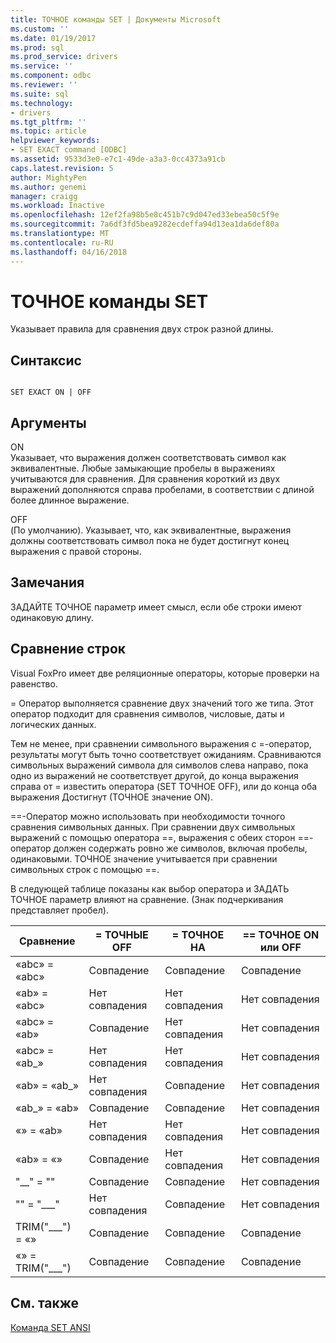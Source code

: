 ```yaml
---
title: ТОЧНОЕ команды SET | Документы Microsoft
ms.custom: ''
ms.date: 01/19/2017
ms.prod: sql
ms.prod_service: drivers
ms.service: ''
ms.component: odbc
ms.reviewer: ''
ms.suite: sql
ms.technology:
- drivers
ms.tgt_pltfrm: ''
ms.topic: article
helpviewer_keywords:
- SET EXACT command [ODBC]
ms.assetid: 9533d3e0-e7c1-49de-a3a3-0cc4373a91cb
caps.latest.revision: 5
author: MightyPen
ms.author: genemi
manager: craigg
ms.workload: Inactive
ms.openlocfilehash: 12ef2fa98b5e8c451b7c9d047ed33ebea50c5f9e
ms.sourcegitcommit: 7a6df3fd5bea9282ecdeffa94d13ea1da6def80a
ms.translationtype: MT
ms.contentlocale: ru-RU
ms.lasthandoff: 04/16/2018
---
```

# <a name="set-exact-command"></a>ТОЧНОЕ команды SET
Указывает правила для сравнения двух строк разной длины.  
  
## <a name="syntax"></a>Синтаксис  
  
```  
  
SET EXACT ON | OFF  
```  
  
## <a name="arguments"></a>Аргументы  
 ON  
 Указывает, что выражения должен соответствовать символ как эквивалентные. Любые замыкающие пробелы в выражениях учитываются для сравнения. Для сравнения короткий из двух выражений дополняются справа пробелами, в соответствии с длиной более длинное выражение.  
  
 OFF  
 (По умолчанию). Указывает, что, как эквивалентные, выражения должны соответствовать символ пока не будет достигнут конец выражения с правой стороны.  
  
## <a name="remarks"></a>Замечания  
 ЗАДАЙТЕ ТОЧНОЕ параметр имеет смысл, если обе строки имеют одинаковую длину.  
  
## <a name="string-comparisons"></a>Сравнение строк  
 Visual FoxPro имеет две реляционные операторы, которые проверки на равенство.  
  
 = Оператор выполняется сравнение двух значений того же типа. Этот оператор подходит для сравнения символов, числовые, даты и логических данных.  
  
 Тем не менее, при сравнении символьного выражения с =-оператор, результаты могут быть точно соответствует ожиданиям. Сравниваются символьных выражений символа для символов слева направо, пока одно из выражений не соответствует другой, до конца выражения справа от = известить оператора (SET ТОЧНОЕ OFF), или до конца оба выражения Достигнут (ТОЧНОЕ значение ON).  
  
 ==-Оператор можно использовать при необходимости точного сравнения символьных данных. При сравнении двух символьных выражений с помощью оператора ==, выражения с обеих сторон ==-оператор должен содержать ровно же символов, включая пробелы, одинаковыми. ТОЧНОЕ значение учитывается при сравнении символьных строк с помощью ==.  
  
 В следующей таблице показаны как выбор оператора и ЗАДАТЬ ТОЧНОЕ параметр влияют на сравнение. (Знак подчеркивания представляет пробел).  
  
|Сравнение|= ТОЧНЫЕ OFF|= ТОЧНОЕ НА|== ТОЧНОЕ ON или OFF|  
|----------------|------------------|-----------------|--------------------------|  
|«abc» = «abc»|Совпадение|Совпадение|Совпадение|  
|«ab» = «abc»|Нет совпадения|Нет совпадения|Нет совпадения|  
|«abc» = «ab»|Совпадение|Нет совпадения|Нет совпадения|  
|«abc» = «ab_»|Нет совпадения|Нет совпадения|Нет совпадения|  
|«ab» = «ab_»|Нет совпадения|Совпадение|Нет совпадения|  
|«ab_» = «ab»|Совпадение|Совпадение|Нет совпадения|  
|«» = «ab»|Нет совпадения|Нет совпадения|Нет совпадения|  
|«ab» = «»|Совпадение|Нет совпадения|Нет совпадения|  
|"__" = ""|Совпадение|Совпадение|Нет совпадения|  
|"" = "___"|Нет совпадения|Совпадение|Нет совпадения|  
|TRIM("___") = «»|Совпадение|Совпадение|Совпадение|  
|«» = TRIM("___")|Совпадение|Совпадение|Совпадение|  
  
## <a name="see-also"></a>См. также  
 [Команда SET ANSI](../../odbc/microsoft/set-ansi-command.md)
